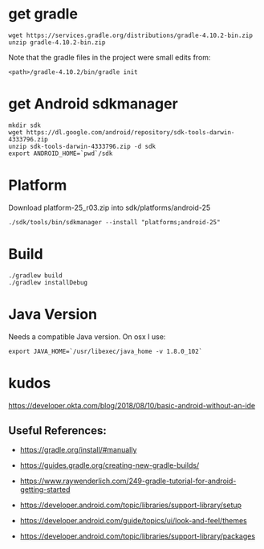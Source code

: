 # get gradle

    wget https://services.gradle.org/distributions/gradle-4.10.2-bin.zip
    unzip gradle-4.10.2-bin.zip 

Note that the gradle files in the project were small edits from:

    <path>/gradle-4.10.2/bin/gradle init

# get Android sdkmanager

    mkdir sdk
    wget https://dl.google.com/android/repository/sdk-tools-darwin-4333796.zip
    unzip sdk-tools-darwin-4333796.zip -d sdk
    export ANDROID_HOME=`pwd`/sdk

# Platform

Download platform-25_r03.zip into sdk/platforms/android-25

    ./sdk/tools/bin/sdkmanager --install "platforms;android-25"

# Build

    ./gradlew build
    ./gradlew installDebug

# Java Version

Needs a compatible Java version. On osx I use:

    export JAVA_HOME=`/usr/libexec/java_home -v 1.8.0_102`

# kudos

https://developer.okta.com/blog/2018/08/10/basic-android-without-an-ide

## Useful References:

- https://gradle.org/install/#manually
- https://guides.gradle.org/creating-new-gradle-builds/

- https://www.raywenderlich.com/249-gradle-tutorial-for-android-getting-started
- https://developer.android.com/topic/libraries/support-library/setup
- https://developer.android.com/guide/topics/ui/look-and-feel/themes
- https://developer.android.com/topic/libraries/support-library/packages
